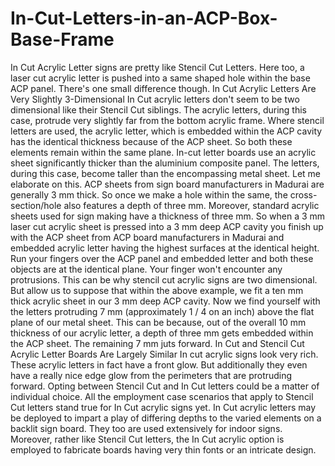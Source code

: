 # In-Cut-Letters-in-an-ACP-Box-Base-Frame
In Cut Acrylic Letter signs are pretty like Stencil Cut Letters. Here too, a laser cut acrylic letter is pushed into a same shaped hole within the base ACP panel. There's one small difference though. In Cut Acrylic Letters Are Very Slightly 3-Dimensional In Cut acrylic letters don't seem to be two dimensional like their Stencil Cut siblings. The acrylic letters, during this case, protrude very slightly far from the bottom acrylic frame. Where stencil letters are used, the acrylic letter, which is embedded within the ACP cavity has the identical thickness because of the ACP sheet. So both these elements remain within the same plane. In-cut letter boards use an acrylic sheet significantly thicker than the aluminium composite panel. The letters, during this case, become taller than the encompassing metal sheet. Let me elaborate on this. ACP sheets from sign board manufacturers in Madurai are generally 3 mm thick. So once we make a hole within the same, the cross-section/hole also features a depth of three mm. Moreover, standard acrylic sheets used for sign making have a thickness of three mm. So when a 3 mm laser cut acrylic sheet is pressed into a 3 mm deep ACP cavity you finish up with the ACP sheet from ACP board manufacturers in Madurai and embedded acrylic letter having the highest surfaces at the identical height. Run your fingers over the ACP panel and embedded letter and both these objects are at the identical plane. Your finger won't encounter any protrusions. This can be why stencil cut acrylic signs are two dimensional. But allow us to suppose that within the above example, we fit a ten mm thick acrylic sheet in our 3 mm deep ACP cavity. Now we find yourself with the letters protruding 7 mm (approximately 1 / 4 on an inch) above the flat plane of our metal sheet. This can be because, out of the overall 10 mm thickness of our acrylic letter, a depth of three mm gets embedded within the ACP sheet. The remaining 7 mm juts forward. In Cut and Stencil Cut Acrylic Letter Boards Are Largely Similar In cut acrylic signs look very rich. These acrylic letters in fact have a front glow. But additionally they even have a really nice edge glow from the perimeters that are protruding forward. Opting between Stencil Cut and In Cut letters could be a matter of individual choice. All the employment case scenarios that apply to Stencil Cut letters stand true for In Cut acrylic signs yet. In Cut acrylic letters may be deployed to impart a play of differing depths to the varied elements on a backlit sign board. They too are used extensively for indoor signs. Moreover, rather like Stencil Cut letters, the In Cut acrylic option is employed to fabricate boards having very thin fonts or an intricate design.
